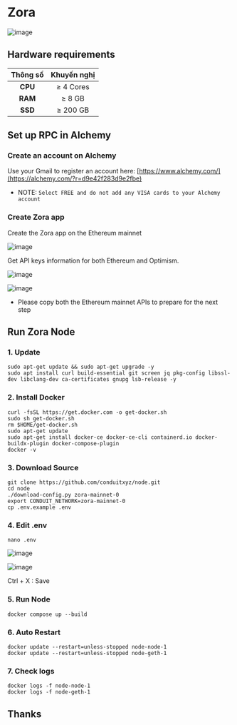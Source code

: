 # Zora

![image](https://github.com/vnbnode/VNBnode-Guides/assets/76662222/6b929509-36ce-4a08-95cc-664555bafce5)

## Hardware requirements

|   Thông số  |        Khuyến nghị        |
| :---------: | :-----------------------: |
|   **CPU**   |        ≥ 4 Cores          |
|   **RAM**   |        ≥ 8 GB             |
|   **SSD**   |        ≥ 200 GB           |

## Set up RPC in Alchemy
### Create an account on Alchemy
Use your Gmail to register an account here: [https://www.alchemy.com/](https://alchemy.com/?r=d9e42f283d9e2fbe)
- NOTE: `Select FREE and do not add any VISA cards to your Alchemy account`
### Create Zora app
Create the Zora app on the Ethereum mainnet

![image](https://github.com/vnbnode/VNBnode-Guides/assets/76662222/7fd3e7ad-f373-4a41-bade-566c76dfd7db)


Get API keys information for both Ethereum and Optimism.

![image](https://github.com/vnbnode/VNBnode-Guides/assets/76662222/5b09e0a2-3651-4bd3-9e05-44c80d8f3239)

![image](https://github.com/vnbnode/VNBnode-Guides/assets/76662222/88c369ad-5bc6-48bd-91ed-8363970fe293)

- Please copy both the Ethereum mainnet APIs to prepare for the next step
## Run Zora Node
### 1. Update
```
sudo apt-get update && sudo apt-get upgrade -y
sudo apt install curl build-essential git screen jq pkg-config libssl-dev libclang-dev ca-certificates gnupg lsb-release -y
```
### 2. Install Docker
```
curl -fsSL https://get.docker.com -o get-docker.sh
sudo sh get-docker.sh
rm $HOME/get-docker.sh
sudo apt-get update
sudo apt-get install docker-ce docker-ce-cli containerd.io docker-buildx-plugin docker-compose-plugin
docker -v
```
### 3. Download Source
```
git clone https://github.com/conduitxyz/node.git 
cd node
./download-config.py zora-mainnet-0
export CONDUIT_NETWORK=zora-mainnet-0
cp .env.example .env 
```
### 4. Edit .env
```
nano .env
```

![image](https://github.com/vnbnode/VNBnode-Guides/assets/76662222/14852f3c-3a5d-492a-836a-186844460fb0)

![image](https://github.com/vnbnode/VNBnode-Guides/assets/76662222/1e8a1366-b585-4553-9854-19e5f886c05b)

Ctrl + X : Save

### 5. Run Node
```
docker compose up --build
```
### 6. Auto Restart
```
docker update --restart=unless-stopped node-node-1
docker update --restart=unless-stopped node-geth-1
```
### 7. Check logs
```
docker logs -f node-node-1
docker logs -f node-geth-1
```
## Thanks
